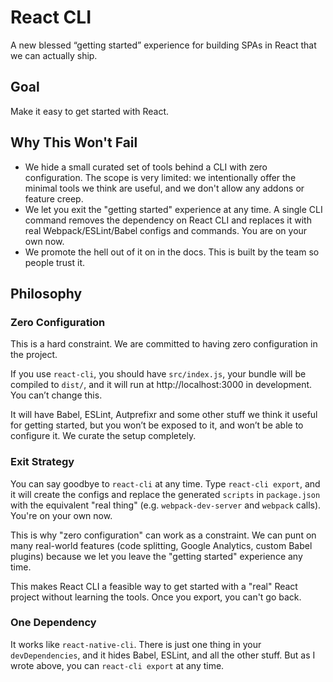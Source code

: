# React CLI

A new blessed “getting started” experience for building SPAs in React that we can actually ship.

## Goal

Make it easy to get started with React.

## Why This Won't Fail

* We hide a small curated set of tools behind a CLI with zero configuration. The scope is very limited: we intentionally offer the minimal tools we think are useful, and we don't allow any addons or feature creep.
* We let you exit the "getting started" experience at any time. A single CLI command removes the dependency on React CLI and replaces it with real Webpack/ESLint/Babel configs and commands. You are on your own now.
* We promote the hell out of it on in the docs. This is built by the team so people trust it.

## Philosophy

### Zero Configuration

This is a hard constraint. We are committed to having zero configuration in the project.

If you use `react-cli`, you should have `src/index.js`, your bundle will be compiled to `dist/`, and it will run at http://localhost:3000 in development. You can’t change this.

It will have Babel, ESLint, Autprefixr and some other stuff we think it useful for getting started, but you won’t be exposed to it, and won’t be able to configure it. We curate the setup completely.

### Exit Strategy

You can say goodbye to `react-cli` at any time. Type `react-cli export`, and it will create the configs and replace the generated `scripts` in `package.json` with the equivalent "real thing" (e.g. `webpack-dev-server` and `webpack` calls). You're on your own now.

This is why "zero configuration" can work as a constraint. We can punt on many real-world features (code splitting, Google Analytics, custom Babel plugins) because we let you leave the "getting started" experience any time.

This makes React CLI a feasible way to get started with a "real" React project without learning the tools. Once you export, you can't go back.

### One Dependency

It works like `react-native-cli`. There is just one thing in your `devDependencies`, and it hides Babel, ESLint, and all the other stuff. But as I wrote above, you can `react-cli export` at any time.



